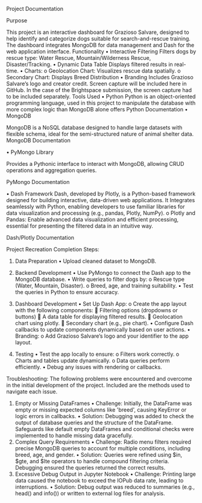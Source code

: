 Project Documentation 

Purpose

This project is an interactive dashboard for Grazioso Salvare, designed to help identify and categorize dogs suitable for search-and-rescue training. The dashboard integrates MongoDB for data management and Dash for the web application interface.
Functionality 
•	Interactive Filtering
Filters dogs by rescue type: Water Rescue, Mountain/Wilderness Rescue, Disaster/Tracking.
•	Dynamic Data Table
Displays filtered results in real-time.
•	Charts:
o	Geolocation Chart: Visualizes rescue data spatially.
o	Secondary Chart: Displays Breed Distribution
•	Branding
Includes Grazioso Salvare’s logo and creator credit.
Screen capture will be included here in GitHub. In the case of the Brightspace submission, the screen capture had to be included separately.
Tools Used
•	Python
Python is an object-oriented programming language, used in this project to manipulate the database with more complex logic than MongoDB alone offers
Python Documentation
•	MongoDB

MongoDB is a NoSQL database designed to handle large datasets with flexible schema, ideal for the semi-structured nature of animal shelter data.
MongoDB Documentation 

•	PyMongo Library

Provides a Pythonic interface to interact with MongoDB, allowing CRUD operations and aggregation queries.

PyMongo Documentation 

•	Dash Framework
Dash, developed by Plotly, is a Python-based framework designed for building interactive, data-driven web applications. It Integrates seamlessly with Python, enabling developers to use familiar libraries for data visualization and processing (e.g., pandas, Plotly, NumPy).
o	Plotly and Pandas: Enable advanced data visualization and efficient processing, essential for presenting the filtered data in an intuitive way.

Dash/Plotly Documentation
 
Project Recreation
Completion Steps:
1. Data Preparation
•	Upload cleaned dataset to MongoDB.
2. Backend Development
•	Use PyMongo to connect the Dash app to the MongoDB database.
•	Write queries to filter dogs by:
o	Rescue type (Water, Mountain, Disaster).
o	Breed, age, and training suitability.
•	Test the queries in Python to ensure accuracy.

4. Dashboard Development
•	Set Up Dash App:
o	Create the app layout with the following components:
	Filtering options (dropdowns or buttons)
	A data table for displaying filtered results.
	Geolocation chart using plotly.
	Secondary chart (e.g., pie chart).
•	Configure Dash callbacks to update components dynamically based on user actions.
•	Branding:
o	Add Grazioso Salvare’s logo and your identifier to the app layout.
5. Testing
•	Test the app locally to ensure:
o	Filters work correctly.
o	Charts and tables update dynamically.
o	Data queries perform efficiently.
•	Debug any issues with rendering or callbacks.

Troubleshooting:
The following problems were encountered and overcome in the initial development of the project. Included are the methods used to navigate each issue. 
1. Empty or Missing DataFrames
•	Challenge: Initially, the DataFrame was empty or missing expected columns like 'breed', causing KeyError or logic errors in callbacks.
•	Solution: Debugging was added to check the output of database queries and the structure of the DataFrame. Safeguards like default empty DataFrames and conditional checks were implemented to handle missing data gracefully.
2. Complex Query Requirements
•	Challenge: Radio menu filters required precise MongoDB queries to account for multiple conditions, including breed, age, and gender.
•	Solution: Queries were refined using $in, $gte, and $lte operators to handle compound filtering criteria. Debugging ensured the queries returned the correct results.
3. Excessive Debug Output in Jupyter Notebook
•	Challenge: Printing large data caused the notebook to exceed the IOPub data rate, leading to interruptions.
•	Solution: Debug output was reduced to summaries (e.g., head() and info()) or written to external log files for analysis.
